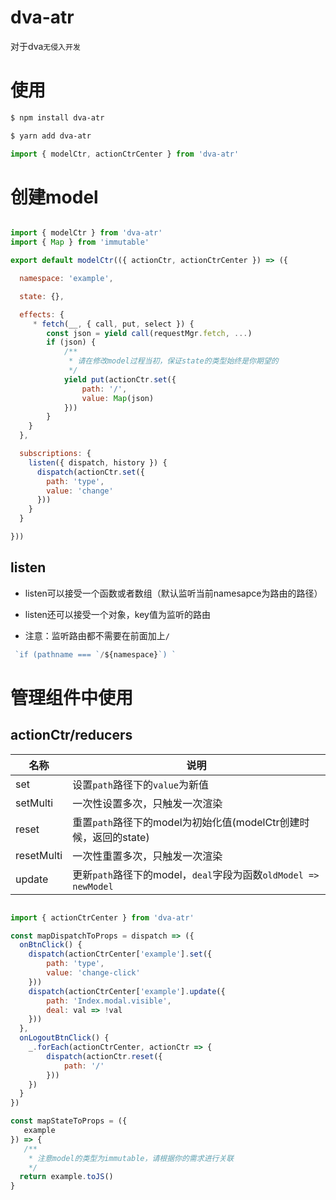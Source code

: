 # dva-atr
对于dva`无侵入开发`

# 使用

```bash
$ npm install dva-atr
```

```bash
$ yarn add dva-atr
```

```javascript
import { modelCtr, actionCtrCenter } from 'dva-atr'
```



# 创建model

```javascript

import { modelCtr } from 'dva-atr'
import { Map } from 'immutable'

export default modelCtr(({ actionCtr, actionCtrCenter }) => ({

  namespace: 'example',

  state: {},

  effects: {
     * fetch(__, { call, put, select }) {
        const json = yield call(requestMgr.fetch, ...)
        if (json) {
            /**
             * 请在修改model过程当初，保证state的类型始终是你期望的
             */
            yield put(actionCtr.set({
                path: '/',
                value: Map(json)
            }))
        }
    }
  },

  subscriptions: {
    listen({ dispatch, history }) {
      dispatch(actionCtr.set({
        path: 'type',
        value: 'change'
      }))
    }
  }

}))

```
## listen

- listen可以接受一个函数或者数组（默认监听当前namesapce为路由的路径）

- listen还可以接受一个对象，key值为监听的路由

- 注意：监听路由都不需要在前面加上`/`

```javascript
 `if (pathname === `/${namespace}`) `
```

# 管理组件中使用

## actionCtr/reducers

|名称|说明|
|-- |-- |
|set|设置`path`路径下的`value`为新值|
|setMulti|一次性设置多次，只触发一次渲染|
|reset|重置`path`路径下的model为初始化值(modelCtr创建时候，返回的state)|
|resetMulti|一次性重置多次，只触发一次渲染|
|update|更新`path`路径下的model，`deal`字段为函数`oldModel => newModel`|

```javascript

import { actionCtrCenter } from 'dva-atr'

const mapDispatchToProps = dispatch => ({
  onBtnClick() {
    dispatch(actionCtrCenter['example'].set({
        path: 'type',
        value: 'change-click'
    }))
    dispatch(actionCtrCenter['example'].update({
        path: 'Index.modal.visible',
        deal: val => !val
    }))
  },
  onLogoutBtnClick() {
    _.forEach(actionCtrCenter, actionCtr => {
        dispatch(actionCtr.reset({
            path: '/'
        }))
    })
  }
})

const mapStateToProps = ({
   example
}) => {
   /**
    * 注意model的类型为immutable，请根据你的需求进行关联
    */  
  return example.toJS()
}


```

